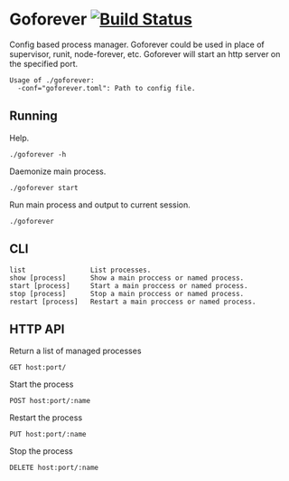 # Goforever [![Build Status](https://travis-ci.org/gwoo/goforever.png)](https://travis-ci.org/gwoo/goforever)

Config based process manager. Goforever could be used in place of supervisor, runit, node-forever, etc.
Goforever will start an http server on the specified port.

	Usage of ./goforever:
	  -conf="goforever.toml": Path to config file.

## Running
Help.

	./goforever -h

Daemonize main process.

	./goforever start

Run main process and output to current session.

	./goforever

## CLI
	list				List processes.
	show [process]	    Show a main proccess or named process.
	start [process]		Start a main proccess or named process.
	stop [process]		Stop a main proccess or named process.
	restart [process]	Restart a main proccess or named process.

## HTTP API

Return a list of managed processes

	GET host:port/

Start the process

	POST host:port/:name

Restart the process

	PUT host:port/:name

Stop the process

	DELETE host:port/:name
